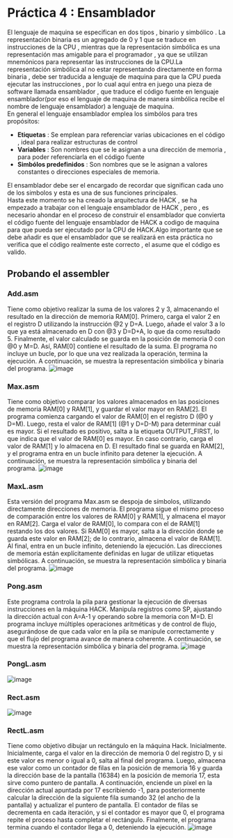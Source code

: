 Práctica 4 : Ensamblador
========================
El lenguaje de maquina se especifican en dos tipos , binario y simbólico . La representación binaria es un agregado de 0 y 1 que se traduce en instrucciones de la CPU , mientras que la representación simbólica es una representación mas amigable para el programador , ya que se utilizan mnemónicos para representar las instrucciones de la CPU.La representación simbólica al no estar representando directamente en forma binaria , debe ser traducida a lenguaje de maquina para que la CPU pueda ejecutar las instrucciones , por lo cual aquí entra en juego una pieza de software llamada ensamblador , que traduce el código fuente en lenguaje ensamblador(por eso el lenguaje de maquina de manera simbólica recibe el nombre de lenguaje ensamblador) a lenguaje de maquina.<br>
En general el lenguaje ensamblador emplea los simbólos para tres propósitos:<br>
- **Etiquetas** : Se emplean para referenciar varias ubicaciones en el código , ideal para realizar estructuras de control
- **Variables** : Son nombres que se le asignan a una dirección de memoria , para poder referenciarla en el código fuente
- **Simbólos predefinidos** : Son nombres que se le asignan a valores constantes o direcciones especiales de memoria.

El ensamblador debe ser el encargado de recordar que significan cada uno de los simbolos y esta es una de sus funciones principales.<br>
Hasta este momento se ha creado la arquitectura de HACK , se ha empezado a trabajar con el lenguaje ensamblador de HACK , pero , es necesario ahondar en el proceso de construir el ensamblador que convierta el código fuente del lenguaje ensamblador de HACK a codigo de maquina para que pueda ser ejecutado por la CPU de HACK.Algo importante que se debe añadir es que el ensamblador que se realizará en esta práctica no verifica que el código realmente este correcto , el asume que el código es valido.<br>

## Probando el assembler
### Add.asm
Tiene como objetivo realizar la suma de los valores 2 y 3, almacenando el resultado en la dirección de memoria RAM[0]. Primero, carga el valor 2 en el registro D utilizando la instrucción @2 y D=A. Luego, añade el valor 3 a lo que ya está almacenado en D con @3 y D=D+A, lo que da como resultado 5. Finalmente, el valor calculado se guarda en la posición de memoria 0 con @0 y M=D. Así, RAM[0] contiene el resultado de la suma. El programa no incluye un bucle, por lo que una vez realizada la operación, termina la ejecución. A continuación, se muestra la representación simbólica y binaria del programa.
![image](https://github.com/user-attachments/assets/8f762e05-996f-487c-836e-c3cb46ce161a)

### Max.asm
Tiene como objetivo comparar los valores almacenados en las posiciones de memoria RAM[0] y RAM[1], y guardar el valor mayor en RAM[2]. El programa comienza cargando el valor de RAM[0] en el registro D (@0 y D=M). Luego, resta el valor de RAM[1] (@1 y D=D-M) para determinar cuál es mayor. Si el resultado es positivo, salta a la etiqueta OUTPUT_FIRST, lo que indica que el valor de RAM[0] es mayor. En caso contrario, carga el valor de RAM[1] y lo almacena en D. El resultado final se guarda en RAM[2], y el programa entra en un bucle infinito para detener la ejecución. A continuación, se muestra la representación simbólica y binaria del programa.
![image](https://github.com/user-attachments/assets/f5259f7f-6292-437f-bfd8-081f5a9c1461)

### MaxL.asm
Esta versión del programa Max.asm se despoja de símbolos, utilizando directamente direcciones de memoria. El programa sigue el mismo proceso de comparación entre los valores de RAM[0] y RAM[1], y almacena el mayor en RAM[2]. Carga el valor de RAM[0], lo compara con el de RAM[1] restando los dos valores. Si RAM[0] es mayor, salta a la dirección donde se guarda este valor en RAM[2]; de lo contrario, almacena el valor de RAM[1]. Al final, entra en un bucle infinito, deteniendo la ejecución. Las direcciones de memoria están explícitamente definidas en lugar de utilizar etiquetas simbólicas. A continuación, se muestra la representación simbólica y binaria del programa.
![image](https://github.com/user-attachments/assets/fb30fff1-7595-495e-a529-36c950c45605)

### Pong.asm
Este programa controla la pila para gestionar la ejecución de diversas instrucciones en la máquina HACK. Manipula registros como SP, ajustando la dirección actual con A=A-1 y operando sobre la memoria con M=D. El programa incluye múltiples operaciones aritméticas y de control de flujo, asegurándose de que cada valor en la pila se manipule correctamente y que el flujo del programa avance de manera coherente. A continuación, se muestra la representación simbólica y binaria del programa.
![image](https://github.com/user-attachments/assets/1ebd9529-e66d-4ce6-bb68-1a04bc09d3c1)

### PongL.asm

![image](https://github.com/user-attachments/assets/f6a4936a-0a6f-4e9f-8a54-b10cb95cdd06)

### Rect.asm
![image](https://github.com/user-attachments/assets/33de4b4a-537b-44cc-9a9a-21ec0c7cfb2b)

### RectL.asm
Tiene como objetivo dibujar un rectángulo en la máquina Hack. Inicialmente. Inicialmente, carga el valor en la dirección de memoria 0 del registro D, y si este valor es menor o igual a 0, salta al final del programa. Luego, almacena ese valor como un contador de filas en la posición de memoria 16 y guarda la dirección base de la pantalla (16384) en la posición de memoria 17, esta sirve como puntero de pantalla. A continuación, enciende un píxel en la dirección actual apuntada por 17 escribiendo -1, para posteriormente calcular la dirección de la siguiente fila sumando 32 (el ancho de la pantalla) y actualizar el puntero de pantalla. El contador de filas se decrementa en cada iteración, y si el contador es mayor que 0, el programa repite el proceso hasta completar el rectángulo. Finalmente, el programa termina cuando el contador llega a 0, deteniendo la ejecución.
![image](https://github.com/user-attachments/assets/f9a51b4f-464d-449d-8d53-b656171fa705)



